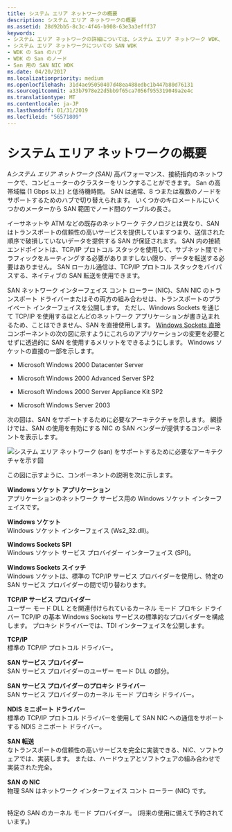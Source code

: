 ```yaml
---
title: システム エリア ネットワークの概要
description: システム エリア ネットワークの概要
ms.assetid: 28d92bb5-8c3c-4f46-b908-63e3a3efff37
keywords:
- システム エリア ネットワークの詳細については、システム エリア ネットワーク WDK、
- システム エリア ネットワークについての SAN WDK
- WDK の San のハブ
- WDK の San のノード
- San 用の SAN NIC WDK
ms.date: 04/20/2017
ms.localizationpriority: medium
ms.openlocfilehash: 31d4ae95050407d48ea488edbc1b447b80d76131
ms.sourcegitcommit: a33b7978e22d5bb9f65ca7056f955319049a2e4c
ms.translationtype: MT
ms.contentlocale: ja-JP
ms.lasthandoff: 01/31/2019
ms.locfileid: "56571809"
---
```

# <a name="introduction-to-system-area-networks"></a>システム エリア ネットワークの概要





A*システム エリア ネットワーク (SAN)* 高パフォーマンス、接続指向のネットワークで、コンピューターのクラスターをリンクすることができます。 San の高帯域幅 (1 Gbps 以上) と低待機時間。 SAN は通常、8 つまたは複数のノードをサポートするためのハブで切り替えられます。 いくつかのキロメートルにいくつかのメーターから SAN 範囲でノード間のケーブルの長さ。

イーサネットや ATM などの既存のネットワーク テクノロジとは異なり、SAN はトランスポートの信頼性の高いサービスを提供していますつまり、送信された順序で破損していないデータを提供する SAN が保証されます。 SAN 内の接続エンドポイントは、TCP/IP プロトコル スタックを使用して、サブネット間でトラフィックをルーティングする必要がありますしない限り、データを転送する必要はありません。 SAN ローカル通信は、TCP/IP プロトコル スタックをバイパスする、ネイティブの SAN 転送を使用できます。

SAN ネットワーク インターフェイス コント ローラー (NIC)、SAN NIC のトランスポート ドライバーまたはその両方の組み合わせは、トランスポートのプライベート インターフェイスを公開します。 ただし、Windows Sockets を通じて TCP/IP を使用するほとんどのネットワーク アプリケーションが書き込まれるため、ことはできません、SAN を直接使用します。 [Windows Sockets 直接](windows-sockets-direct.md)コンポーネントの次の図に示すようにこれらのアプリケーションの変更を必要とせずに透過的に SAN を使用するメリットをできるようにします。 Windows ソケットの直接の一部を示します。

-   Microsoft Windows 2000 Datacenter Server

-   Microsoft Windows 2000 Advanced Server SP2

-   Microsoft Windows 2000 Server Appliance Kit SP2

-   Microsoft Windows Server 2003

次の図は、SAN をサポートするために必要なアーキテクチャを示します。 網掛けでは、SAN の使用を有効にする NIC の SAN ベンダーが提供するコンポーネントを表示します。

![システム エリア ネットワーク (san) をサポートするために必要なアーキテクチャを示す図](images/wsdpsan.png)

この図に示すように、コンポーネントの説明を次に示します。

<a href="" id="windows-sockets-application-------"></a>**Windows ソケット アプリケーション**   
アプリケーションのネットワーク サービス用の Windows ソケット インターフェイスです。

<a href="" id="windows-sockets-------"></a>**Windows ソケット**   
Windows ソケット インターフェイス (Ws2\_32.dll)。

<a href="" id="windows-sockets-spi-------"></a>**Windows Sockets SPI**   
Windows ソケット サービス プロバイダー インターフェイス (SPI)。

<a href="" id="windows-sockets-switch"></a>**Windows Sockets スイッチ**  
Windows ソケットは、標準の TCP/IP サービス プロバイダーを使用し、特定の SAN サービス プロバイダーの間で切り替わります。

<a href="" id="tcp-ip-service-provider"></a>**TCP/IP サービス プロバイダー**  
ユーザー モード DLL とを関連付けられているカーネル モード プロキシ ドライバー TCP/IP の基本 Windows Sockets サービスの標準的なプロバイダーを構成します。 プロキシ ドライバーでは、TDI インターフェイスを公開します。

<a href="" id="tcp-ip"></a>**TCP/IP**  
標準の TCP/IP プロトコル ドライバー。

<a href="" id="san-service-provider"></a>**SAN サービス プロバイダー**  
SAN サービス プロバイダーのユーザー モード DLL の部分。

<a href="" id="proxy-driver-for-a-san-service-provider"></a>**SAN サービス プロバイダーのプロキシ ドライバー**  
SAN サービス プロバイダーのカーネル モード プロキシ ドライバー。

<a href="" id="ndis-miniport-driver"></a>**NDIS ミニポート ドライバー**  
標準の TCP/IP プロトコル ドライバーを使用して SAN NIC への通信をサポートする NDIS ミニポート ドライバー。

<a href="" id="san-transport"></a>**SAN 転送**  
なトランスポートの信頼性の高いサービスを完全に実装できる、NIC、ソフトウェアでは、実装します。 または、ハードウェアとソフトウェアの組み合わせで実装された完全。

<a href="" id="san-nic"></a>**SAN の NIC**  
物理 SAN はネットワーク インターフェイス コント ローラー (NIC) です。

[]()  
特定の SAN のカーネル モード プロバイダー。 (将来の使用に備えて予約されています。)

 

 





